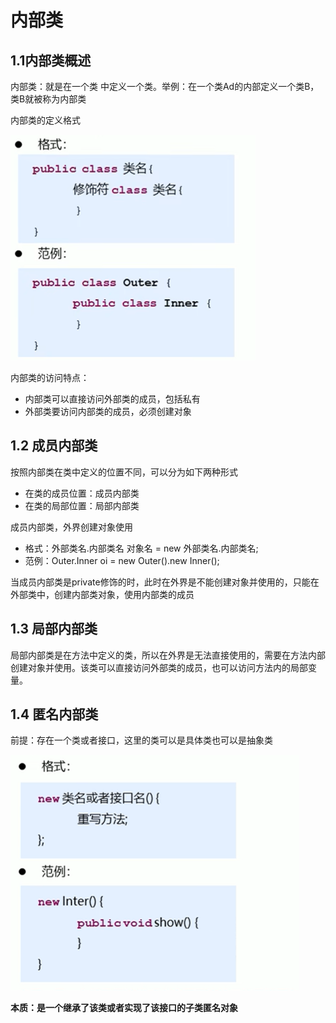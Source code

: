 # 内部类

## 1.1内部类概述

内部类：就是在一个类 中定义一个类。举例：在一个类Ad的内部定义一个类B，类B就被称为内部类

内部类的定义格式

![1](img/内部类定义.png)

内部类的访问特点：

- 内部类可以直接访问外部类的成员，包括私有
- 外部类要访问内部类的成员，必须创建对象

## 1.2 成员内部类

按照内部类在类中定义的位置不同，可以分为如下两种形式

- 在类的成员位置：成员内部类
- 在类的局部位置：局部内部类

成员内部类，外界创建对象使用

- 格式：外部类名.内部类名 对象名 =  new 外部类名.内部类名;
- 范例：Outer.Inner oi = new Outer().new Inner();

当成员内部类是private修饰的时，此时在外界是不能创建对象并使用的，只能在外部类中，创建内部类对象，使用内部类的成员

## 1.3 局部内部类

局部内部类是在方法中定义的类，所以在外界是无法直接使用的，需要在方法内部创建对象并使用。该类可以直接访问外部类的成员，也可以访问方法内的局部变量。

## 1.4 匿名内部类

前提：存在一个类或者接口，这里的类可以是具体类也可以是抽象类

![](img/匿名内部类.png)

**本质：是一个继承了该类或者实现了该接口的子类匿名对象**